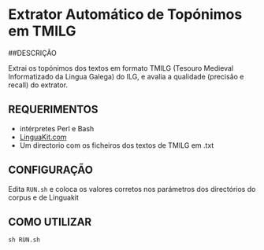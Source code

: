 # Extrator Automático de Topónimos em TMILG

##DESCRIÇÃO

Extrai os topónimos dos textos em formato TMILG (Tesouro Medieval Informatizado da Lingua Galega) do ILG, e avalia a qualidade (precisão e recall) do extrator.

## REQUERIMENTOS

* intérpretes Perl e Bash 
* [LinguaKit.com](https://github.com/citiususc/Linguakit)
* Um directorio com os ficheiros dos textos de TMILG em .txt

## CONFIGURAÇÃO

Edita `RUN.sh` e coloca os valores corretos nos parámetros dos directórios do corpus e de Linguakit 

## COMO UTILIZAR

```
sh RUN.sh
```
